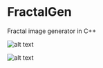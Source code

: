 # FractalGen
Fractal image generator in C++

![alt text](https://i.imgur.com/JqzF3Vp.png)

![alt text](https://i.imgur.com/LaVmL0B.png)
